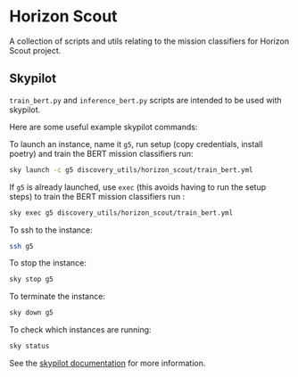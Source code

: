 # Horizon Scout

A collection of scripts and utils relating to the mission classifiers for Horizon Scout project.

## Skypilot

`train_bert.py` and `inference_bert.py` scripts are intended to be used with skypilot.

Here are some useful example skypilot commands:

To launch an instance, name it `g5`, run setup (copy credentials, install poetry) and train the BERT mission classifiers run:
```bash
sky launch -c g5 discovery_utils/horizon_scout/train_bert.yml
```
If `g5` is already launched, use `exec` (this avoids having to run the setup steps) to train the BERT mission classifiers run :
```bash
sky exec g5 discovery_utils/horizon_scout/train_bert.yml
```
To ssh to the instance:
```bash
ssh g5
```
To stop the instance:
```bash
sky stop g5
```
To terminate the instance:
```bash
sky down g5
```
To check which instances are running:
```bash
sky status
```
See the [skypilot documentation](https://skypilot.readthedocs.io/en/latest/docs/index.html) for more information.
